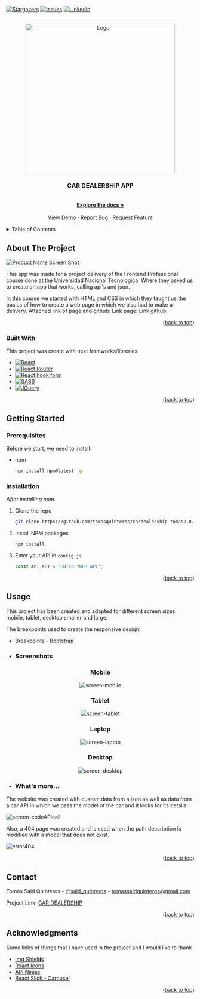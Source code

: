 <!-- Improved compatibility of back to top link: See: https://github.com/othneildrew/Best-README-Template/pull/73 -->
<a name="readme-top"></a>

<!-- PROJECT SHIELDS -->
<!--
*** I'm using markdown "reference style" links for readability.
*** Reference links are enclosed in brackets [ ] instead of parentheses ( ).
*** See the bottom of this document for the declaration of the reference variables
*** for contributors-url, forks-url, etc. This is an optional, concise syntax you may use.
*** https://www.markdownguide.org/basic-syntax/#reference-style-links
-->


[![Stargazers][stars-shield]][stars-url]
[![Issues][issues-shield]][issues-url]
[![LinkedIn][linkedin-shield]][linkedin-url]

<!-- PROJECT LOGO -->
<br />
<div align="center">
  <a href="https://cardealership-tquin.netlify.app/">
    <img src="public/images/readme-images/logo.png" alt="Logo" width="400">
  </a>

  <h3 align="center">CAR DEALERSHIP APP</h3>

  <p align="center">
    <br />
    <a href="https://github.com/tomasquinteros/cardealership-tomas2.0"><strong>Explore the docs »</strong></a>
    <br />
    <br />
    <a href="https://cardealership-tquin.netlify.app/">View Demo</a>
    ·
    <a href="https://github.com/tomasquinteros/cardealership-tomas2.0/issues">Report Bug</a>
    ·
    <a href="https://github.com/tomasquinteros/cardealership-tomas2.0/issues">Request Feature</a>
  </p>
</div>



<!-- TABLE OF CONTENTS -->
<details>
  <summary>Table of Contents</summary>
  <ol>
    <li>
      <a href="#about-the-project">About The Project</a>
      <ul>
        <li><a href="#built-with">Built With</a></li>
      </ul>
    </li>
    <li>
      <a href="#getting-started">Getting Started</a>
      <ul>
        <li><a href="#prerequisites">Prerequisites</a></li>
        <li><a href="#installation">Installation</a></li>
      </ul>
    </li>
    <li><a href="#usage">Usage</a></li>
    <li><a href="#contact">Contact</a></li>
    <li><a href="#acknowledgments">Acknowledgments</a></li>
  </ol>
</details>



<!-- ABOUT THE PROJECT -->
## About The Project

[![Product Name Screen Shot][product-screenshot]](https://cardealership-tquin.netlify.app/)

This app was made for a project delivery of the Frontend Professional course done at the Universidad Nacional Tecnologica. Where they asked us to create an app that works, calling api's and json.

In this course we started with HTML and CSS in which they taught us the basics of how to create a web page in which we also had to make a delivery. Attached link of page and github:
Link page: <a href="https://tomasquinteros.github.io/"></a>
Link github: <a href="https://github.com/tomasquinteros/tomasquinteros.github.io"></a>


<p align="right">(<a href="#readme-top">back to top</a>)</p>



### Built With

This project was create with next framworks/libreries 

* [![React][React.js]][React-url]
* [![React Router][React-Router]][React-Router-url]
* [![React hook form][React-hook-form]][Reacthooksform-url]
* [![SASS][SASS.com]][SASS-url]
* [![JQuery][JQuery.com]][JQuery-url]

<p align="right">(<a href="#readme-top">back to top</a>)</p>



<!-- GETTING STARTED -->
## Getting Started

### Prerequisites

Before we start, we need to install:
* npm
  ```sh
  npm install npm@latest -g
  ```

### Installation

_After installing npm._


1. Clone the repo
   ```sh
   git clone https://github.com/tomasquinteros/cardealership-tomas2.0.git
   ```
2. Install NPM packages
   ```sh
   npm install
   ```
3. Enter your API in `config.js`
   ```js
   const API_KEY = 'ENTER YOUR API';
   ```

<p align="right">(<a href="#readme-top">back to top</a>)</p>



<!-- USAGE EXAMPLES -->
## Usage

This project has been created and adapted for different screen sizes: mobile, tablet, desktop smaller and large.

The breakpoints used to create the responsive design:

  * [Breakpoints - Bootstrap](https://getbootstrap.com/docs/5.3/layout/breakpoints/)

  * ### Screenshots 
  <div align="center">
  <h3>Mobile</h3> 

  <img src="public/images/readme-images/Mobile.png" alt="screen-mobile">

  <h3>Tablet</h3>

  <img src="public/images/readme-images/Tablet.png" alt="screen-tablet">

  <h3>Laptop</h3>

  <img src="public/images/readme-images/Laptop.png" alt="screen-laptop">

  <h3>Desktop</h3>

  <img src="public/images/readme-images/Desktop.png" alt="screen-desktop">
  </div>
  
  * ### What's more...


  The website was created with custom data from a json as well as data from a car API in which we pass the model of the car and it looks for its details.

  <img align="center" src="public/images/readme-images/code-APIcall.png" alt="screen-codeAPIcall">

  Also, a 404 page was created and is used when the path description is modified with a model that does not exist.

  <img align="center" src="public/images/readme-images/404-Mobile.png" alt="error404">

  <p align="right">(<a href="#readme-top">back to top</a>)</p>

<!-- CONTACT -->
## Contact

Tomás Said Quinteros - [@said_quinteros](https://twitter.com/said_quinteros) - tomassaidquinteros@gmail.com

Project Link: [CAR DEALERSHIP](https://github.com/tomasquinteros/cardealership-tomas2.0)

<p align="right">(<a href="#readme-top">back to top</a>)</p>



<!-- ACKNOWLEDGMENTS -->
## Acknowledgments

Some links of things that I have used in the project and I would like to thank.


* [Img Shields](https://shields.io)
* [React Icons](https://react-icons.github.io/react-icons/)
* [API Ninjas](https://api-ninjas.com/api/cars)
* [React Slick - Carousel](https://react-slick.neostack.com/)
<p align="right">(<a href="#readme-top">back to top</a>)</p>



<!-- MARKDOWN LINKS & IMAGES -->
[stars-shield]: https://img.shields.io/github/stars/tomasquinteros/cardealership-tomas2.0.svg?style=for-the-badge
[stars-url]: https://github.com/tomasquinteros/cardealership-tomas2.0/stargazers
[issues-shield]: https://img.shields.io/github/issues/tomasquinteros/cardealership-tomas2.0.svg?style=for-the-badge
[issues-url]: https://github.com/tomasquinteros/cardealership-tomas2.0/issues
[linkedin-shield]: https://img.shields.io/badge/-LinkedIn-black.svg?style=for-the-badge&logo=linkedin&colorB=555
[linkedin-url]: https://www.linkedin.com/in/tom%C3%A1s-quinteros-495a81252/
[product-screenshot]: public/images/readme-images/screenshot-page.png


[React.js]: https://img.shields.io/badge/React-20232A?style=for-the-badge&logo=react&logoColor=61DAFB
[React-url]: https://reactjs.org/
[React-hook-form]: https://img.shields.io/badge/React%20Hook%20Form-%23EC5990.svg?style=for-the-badge&logo=reacthookform&logoColor=white
[Reacthooksform-url]: https://react-hook-form.com/
[React-Router]: https://img.shields.io/badge/React_Router-CA4245?style=for-the-badge&logo=react-router&logoColor=white
[React-Router-url]: https://reactrouter.com/en/main

[JQuery.com]: https://img.shields.io/badge/jQuery-0769AD?style=for-the-badge&logo=jquery&logoColor=white
[JQuery-url]: https://jquery.com 

[SASS.com]: https://img.shields.io/badge/SASS-hotpink.svg?style=for-the-badge&logo=SASS&logoColor=white
[SASS-url]: https://sass-lang.com/